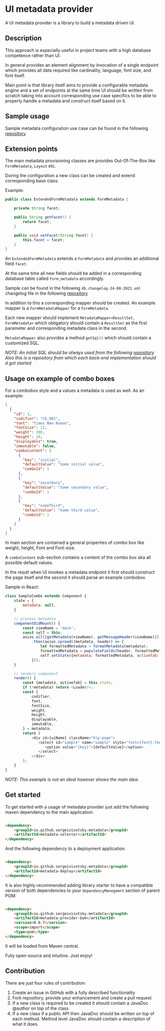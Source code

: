 # UI metadata provider

A UI metadata provider is a library to build a metadata driven UI.

## Description

This approach is especially useful in project teams with a high database competence rather than UI.

In general provides an element alignment by invocation of a single endpoint which provides all data required like
cardinality, language, font size, and font itself.

Main point is that library itself aims to provide a configurable metadata engine and a set of endpoints at the same time
UI should be written from scratch taking into account corresponding use case specifics to be able to properly handle a
metadata and construct itself based on it.

## Sample usage

Sample metadata configuration use case can be found in the
following [repository](https://github.com/sergeivisotsky/metadata-provider-demo)

## Extension points

The main metadata provisioning classes are provides Out-Of-The-Box like `FormMetadata`, `Layout` etc.

During the configuration a new class can be created and extend corresponding base class.

Example:

```java
public class ExtendedFormMetadata extends FormMetadata {

    private String facet;

    public String getFacet() {
        return facet;
    }

    public void setFacet(String facet) {
        this.facet = facet;
    }
}
```

An `ExtendedFormMetadata` extends a `FormMetadata` and provides an additional field `facet`.

At the same time all new fields should be added in a corresponding database table called `form_metadata` accordingly.

Sample can be found in the following `db.changelog-24-08-2021.xml` changelog file in the
following [repository](https://github.com/sergeivisotsky/metadata-provider-demo)

In addition to this a corresponding mapper should be created. An example mapper is a `FormMetadataMapper` for
a `FormMetadata`.

Each new mapper should implement `MetadataMapper<ResultSet, FormMetadata>` which obligatory should contain a `ResultSet`
as the first parameter and corresponding metadata class in the second.

`MetadataMapper` also provides a method `getSql()` which should contain a customized SQL.

_NOTE: An initial SQL should be always used from the
following [repository](https://github.com/sergeivisotsky/metadata-provider-demo) Also this is a repository from which
each back-end implementation should d got started_

## Usage on example of combo boxes

For a combobox style and a values a metadata is used as well. As an example:

```json
[
  {
    "id": 1,
    "codifier": "CD_001",
    "font": "Times New Roman",
    "fontSize": 12,
    "weight": 300,
    "height": 20,
    "displayable": true,
    "immutable": false,
    "comboContent": [
      {
        "key": "initial",
        "defaultValue": "Some initial value",
        "comboId": 1
      },
      {
        "key": "secondary",
        "defaultValue": "Some secondary value",
        "comboId": 1
      },
      {
        "key": "someThird",
        "defaultValue": "Some third value",
        "comboId": 1
      }
    ]
  }
]
```

In main section are contained a general properties of combo box like weight, height, Font and Font-size.

A `comboContent` sub-section contains a content of the combo box aka all possible default values.

In the result when UI invokes a metadata endpoint it first should construct the page itself and the second it should
parse an example combobox.

Sample in React:

```javascript
class SampleCombo extends Component {
    state = {
        metadata: null,
    }

    // process metadata
    componentDidMount() {
        const viewName = 'main';
        const self = this;
        axios.all([getMetadata(viewName), getMessageHeader(viewName)])
            .then(axios.spread((metadata, header) => {
                let formattedMetadata = formatMetadata(metadata);
                formattedMetadata = populateFields(header, formattedMetadata);
                self.setState({metadata: formattedMetadata, activeTab: formattedMetadata.sections.get('Consignor')});
            }));
    }

    // renders component
    render() {
        const {metadata, activeTab} = this.state;
        if (!metadata) return <Loader/>;
        const {
            codifier,
            font,
            fontSize,
            weight,
            height,
            displayable,
            immutable,
        } = metadata;
        return (
            <div id={uiName} className="klp-page">
               <select id="sample" name="sample" style="font={font};fontSize={fontSize};weight={weight};height={height}">
                  <option value="{key}">{defaultValue}</option>
               </select>
            </div>
        );
    }
}
```

_NOTE: This example is not an ideal however shows the main idea._

## Get started

To get started with a usage of metadata provider just add the following maven dependency to the main application:

```html

<dependency>
    <groupId>io.github.sergeivisotsky.metadata</groupId>
    <artifactId>metadata-selector</artifactId>
</dependency>
```

And the following dependency to a deployment application:

```html

<dependency>
    <groupId>io.github.sergeivisotsky.metadata</groupId>
    <artifactId>metadata-deploy</artifactId>
</dependency>
```

It is also highly recommended adding library starter to have a compatible version of both dependencies to
your `dependencyManegemnt` section of parent POM:

```html

<dependency>
    <groupId>io.github.sergeivisotsky.metadata</groupId>
    <artifactId>metadata-provider-bom</artifactId>
    <version>0.0.7</version>
    <scope>import</scope>
    <type>pom</type>
</dependency>
```

It will be loaded from Maven central.

Fully open-source and intuitive. Just enjoy!

## Contribution

There are just four rules of contribution:

1. Create an issue in GitHub with a fully described functionality
2. Fork repository, provide your enhancement and create a pull request
3. If a new class is required to be created it should contain a JavaDoc @author on top of the class
4. If a new class if a public API then JavaDoc should be written on top of each method. Method level JavaDoc should
   contain a description of what it does.